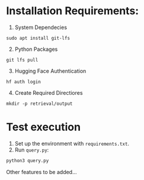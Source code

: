 
# Installation Requirements:
1. System Dependecies 
```
sudo apt install git-lfs
```
2. Python Packages 
```
git lfs pull
```
3. Hugging Face Authentication
```
hf auth login
```

4. Create Required Directiores
```
mkdir -p retrieval/output
```

# Test execution

1. Set up the environment with `requirements.txt`.
2. Run `query.py`:

```bash
python3 query.py
```

Other features to be added...